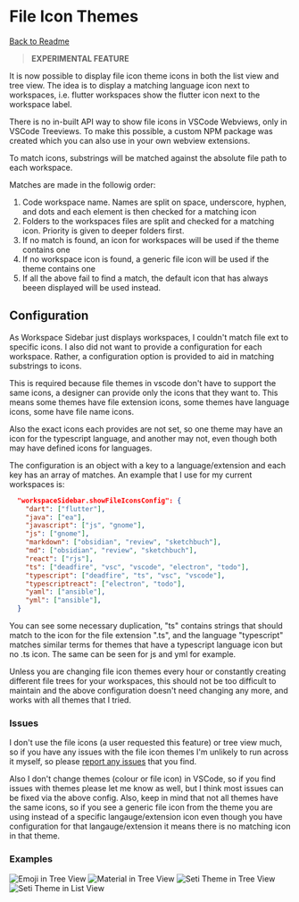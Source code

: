 # File Icon Themes

[Back to Readme](../README.md)

> **EXPERIMENTAL FEATURE**

It is now possible to display file icon theme icons in both the list view and tree view. The idea is to display a matching language icon next to workspaces, i.e. flutter workspaces show the flutter icon next to the workspace label.

There is no in-built API way to show file icons in VSCode Webviews, only in VSCode Treeviews. To make this possible, a custom NPM package was created which you can also use in your own webview extensions.

To match icons, substrings will be matched against the absolute file path to each workspace.

Matches are made in the followig order:

1. Code workspace name. Names are split on space, underscore, hyphen, and dots and each element is then checked for a matching icon
2. Folders to the workspaces files are split and checked for a matching icon. Priority is given to deeper folders first.
3. If no match is found, an icon for workspaces will be used if the theme contains one
4. If no workspace icon is found, a generic file icon will be used if the theme contains one
5. If all the above fail to find a match, the default icon that has always beeen displayed will be used instead.

## Configuration

As Workspace Sidebar just displays workspaces, I couldn't match file ext to specific icons. I also did not want to provide a configuration for each workspace. Rather, a configuration option is provided to aid in matching substrings to icons.

This is required because file themes in vscode don't have to support the same icons, a designer can provide only the icons that they want to. This means some themes have file extension icons, some themes have language icons, some have file name icons.

Also the exact icons each provides are not set, so one theme may have an icon for the typescript language, and another may not, even though both may have defined icons for languages.

The configuration is an object with a key to a language/extension and each key has an array of matches. An example that I use for my current workspaces is:

```json
  "workspaceSidebar.showFileIconsConfig": {
    "dart": ["flutter"],
    "java": ["ea"],
    "javascript": ["js", "gnome"],
    "js": ["gnome"],
    "markdown": ["obsidian", "review", "sketchbuch"],
    "md": ["obsidian", "review", "sketchbuch"],
    "react": ["rjs"],
    "ts": ["deadfire", "vsc", "vscode", "electron", "todo"],
    "typescript": ["deadfire", "ts", "vsc", "vscode"],
    "typescriptreact": ["electron", "todo"],
    "yaml": ["ansible"],
    "yml": ["ansible"],
  }
```

You can see some necessary duplication, "ts" contains strings that should match to the icon for the file extension ".ts", and the language "typescript" matches similar terms for themes that have a typescript language icon but no .ts icon. The same can be seen for js and yml for example.

Unless you are changing file icon themes every hour or constantly creating different file trees for your workspaces, this should not be too difficult to maintain and the above configuration doesn't need changing any more, and works with all themes that I tried.

### Issues

I don't use the file icons (a user requested this feature) or tree view much, so if you have any issues with the file icon themes I'm unlikely to run across it myself, so please [report any issues](https://github.com/sketchbuch/vsc-workspace-sidebar/issues) that you find.

Also I don't change themes (colour or file icon) in VSCode, so if you find issues with themes please let me know as well, but I think most issues can be fixed via the above config. Also, keep in mind that not all themes have the same icons, so if you see a generic file icon from the theme you are using instead of a specific langauge/extension icon even though you have configuration for that langauge/extension it means there is no matching icon in that theme.

### Examples

![Emoji in Tree View](https://raw.githubusercontent.com/sketchbuch/vsc-workspace-sidebar/master/docs/images/treeview%20emoji.png 'Emoji in Tree View')
![Material in Tree View](https://raw.githubusercontent.com/sketchbuch/vsc-workspace-sidebar/master/docs/images/treeview%20material.png 'Material in Tree View')
![Seti Theme in Tree View](https://raw.githubusercontent.com/sketchbuch/vsc-workspace-sidebar/master/docs/images/treeview%20seti.png 'Seti Theme in Tree View')
![Seti Theme in List View](https://raw.githubusercontent.com/sketchbuch/vsc-workspace-sidebar/master/docs/images/listview%20seti.png 'Seti Theme in List View')
